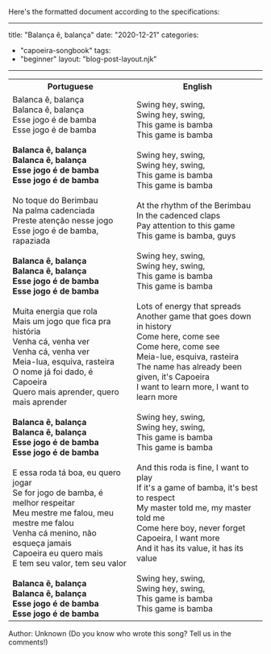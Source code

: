 Here's the formatted document according to the specifications:

---
title: "Balança ê, balança"
date: "2020-12-21"
categories: 
  - "capoeira-songbook"
tags: 
  - "beginner"
layout: "blog-post-layout.njk"
---

<table class="capoeira-table">
    <tr class="header-row">
        <th>Portuguese</th>
        <th>English</th>
    </tr>
    <tr>
        <td>Balanca ê, balança<br>
Balanca ê, balança<br>
Esse jogo é de bamba<br>
Esse jogo é de bamba<br>
<br>
<strong>Balanca ê, balança<br>
Balanca ê, balança<br>
Esse jogo é de bamba<br>
Esse jogo é de bamba</strong><br>
<br>
No toque do Berimbau<br>
Na palma cadenciada<br>
Preste atenção nesse jogo<br>
Esse jogo é de bamba, rapaziada<br>
<br>
<strong>Balanca ê, balança<br>
Balanca ê, balança<br>
Esse jogo é de bamba<br>
Esse jogo é de bamba</strong><br>
<br>
Muita energia que rola<br>
Mais um jogo que fica pra história<br>
Venha cá, venha ver<br>
Venha cá, venha ver<br>
Meia-lua, esquiva, rasteira<br>
O nome já foi dado, é Capoeira<br>
Quero mais aprender, quero mais aprender<br>
<br>
<strong>Balanca ê, balança<br>
Balanca ê, balança<br>
Esse jogo é de bamba<br>
Esse jogo é de bamba</strong><br>
<br>
E essa roda tá boa, eu quero jogar<br>
Se for jogo de bamba, é melhor respeitar<br>
Meu mestre me falou, meu mestre me falou<br>
Venha cá menino, não esqueça jamais<br>
Capoeira eu quero mais<br>
E tem seu valor, tem seu valor<br>
<br>
<strong>Balanca ê, balança<br>
Balanca ê, balança<br>
Esse jogo é de bamba<br>
Esse jogo é de bamba</strong></td>
        <td>Swing hey, swing,<br>
Swing hey, swing,<br>
This game is bamba<br>
This game is bamba<br>
<br>
Swing hey, swing,<br>
Swing hey, swing,<br>
This game is bamba<br>
This game is bamba<br>
<br>
At the rhythm of the Berimbau<br>
In the cadenced claps<br>
Pay attention to this game<br>
This game is bamba, guys<br>
<br>
Swing hey, swing,<br>
Swing hey, swing,<br>
This game is bamba<br>
This game is bamba<br>
<br>
Lots of energy that spreads<br>
Another game that goes down in history<br>
Come here, come see<br>
Come here, come see<br>
Meia-lue, esquiva, rasteira<br>
The name has already been given, it's Capoeira<br>
I want to learn more, I want to learn more<br>
<br>
Swing hey, swing,<br>
Swing hey, swing,<br>
This game is bamba<br>
This game is bamba<br>
<br>
And this roda is fine, I want to play<br>
If it's a game of bamba, it's best to respect<br>
My master told me, my master told me<br>
Come here boy, never forget<br>
Capoeira, I want more<br>
And it has its value, it has its value<br>
<br>
Swing hey, swing,<br>
Swing hey, swing,<br>
This game is bamba<br>
This game is bamba</td>
    </tr>
</table>

<figcaption>

Author: Unknown (Do you know who wrote this song? Tell us in the comments!)

</figcaption>